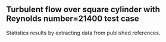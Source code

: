 ## Turbulent flow over square cylinder with Reynolds number=21400 test case

Statistics results by extracting data from published references.
